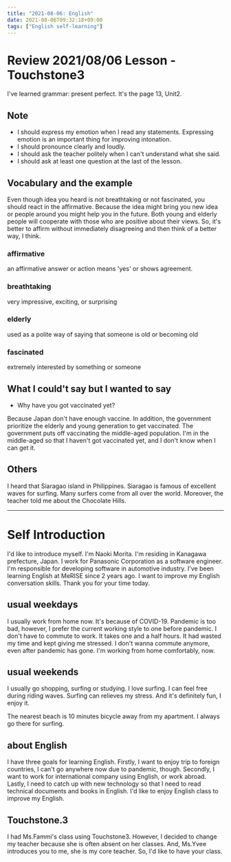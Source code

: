 ```yaml
---
title: "2021-08-06: English"
date: 2021-08-06T09:32:18+09:00
tags: ["English self-learning"]
---
```


# Review 2021/08/06 Lesson - Touchstone3

I've learned grammar: present perfect.
It's the page 13, Unit2.

## Note
* I should express my emotion when I read any statements.
  Expressing emotion is an important thing for improving intonation.
* I should pronounce clearly and loudly.
* I should ask the teacher politely when I can't understand what she said.
* I should ask at least one question at the last of the lesson.

## Vocabulary and the example

Even though idea you heard is not breathtaking or not fascinated,
you should react in the affirmative.
Because the idea might bring you new idea or people around you might help you in the future.
Both young and elderly people will cooperate with those who are positive about their views.
So, it's better to affirm without immediately disagreeing and then think of a better way, I think.

### affirmative
an affirmative answer or action means 'yes' or shows agreement.

### breathtaking
very impressive, exciting, or surprising

### elderly
used as a polite way of saying that someone is old or becoming old

### fascinated
extremely interested by something or someone

## What I could't say but I wanted to say

* Why have you got vaccinated yet?

Because Japan don't have enough vaccine.
In addition, the government prioritize the elderly and young generation to get vaccinated. The government puts off vaccinating the middle-aged population.
I'm in the middle-aged so that I haven't got vaccinated yet,
and I don't know when I can get it.

## Others

I heard that Siaragao island in Philippines.
Siaragao is famous of excellent waves for surfing.
Many surfers come from all over the world.
Moreover, the teacher told me about the Chocolate Hills.

---

# Self Introduction

I'd like to introduce myself.
I'm Naoki Morita.
I'm residing in Kanagawa prefecture, Japan.
I work for Panasonic Corporation as a software engineer.
I'm responsible for developing software in automotive industry.
I've been learning English at MeRISE since 2 years ago.
I want to improve my English conversation skills.
Thank you for your time today.

## usual weekdays

I usually work from home now.
It's because of COVID-19.
Pandemic is too bad, however,
I prefer the current working style to one before pandemic.
I don't have to commute to work. It takes one and a half hours.
It had wasted my time and kept giving me stressed.
I don't wanna commute anymore, even after pandemic has gone.
I'm working from home comfortably, now.

## usual weekends

I usually go shopping, surfing or studying.
I love surfing.
I can feel free during riding waves.
Surfing can relieves my stress.
And it's definitely fun, I enjoy it.

The nearest beach is 10 minutes bicycle away from my apartment.
I always go there for surfing.

## about English

I have three goals for learning English.
Firstly, I want to enjoy trip to foreign countries,
I can't go anywhere now due to pandemic, though.
Secondly, I want to work for international company using English,
or work abroad.
Lastly, I need to catch up with new technology
so that I need to read technical documents and books in English.
I'd like to enjoy English class to improve my English.

## Touchstone.3

I had Ms.Fammi's class using Touchstone3.
However, I decided to change my teacher
because she is often absent on her classes.
And, Ms.Yvee introduces you to me, she is my core teacher.
So, I'd like to have your class.
